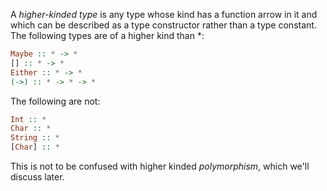 A *higher-kinded type* is any type whose kind has a function arrow in it and which can be described as a type constructor rather than a type constant. The following types are of a higher kind than \*:
```Haskell
Maybe :: * -> *
[] :: * -> *
Either :: * -> *
(->) :: * -> * -> *
```
The following are not:
```Haskell
Int :: *
Char :: *
String :: *
[Char] :: *
```
This is not to be confused with higher kinded *polymorphism*, which we'll discuss later.

